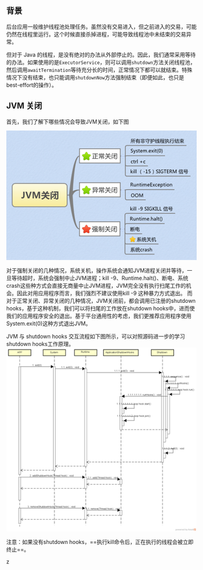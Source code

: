 ## 背景

后台应用一般维护线程池处理任务。虽然没有交易进入，但之前进入的交易，可能仍然在线程里运行。这个时候直接杀掉进程，可能导致线程池中未结束的交易异常。

但对于 Java 的线程，是没有绝对的办法从外部停止的。因此，我们通常采用等待的办法。如果使用的是`ExecutorService`，则可以调用`shutdown`方法关闭线程池，然后调用`awaitTermination`等待充分长的时间，正常情况下都可以就结束。特殊情况下没有结束，也只能调用`shutdownNow`方法强制结束（即便如此，也只是best-effort的操作）。

## JVM 关闭

首先，我们了解下哪些情况会导致JVM关闭，如下图

[![image](../../assets/59390c8aNf12b52ac.bmp)](http://img10.360buyimg.com/n7/s523x355_jfs/t6595/305/70607884/742714/c76b7170/59390c8aNf12b52ac.bmp)

对于强制关闭的几种情况，系统关机，操作系统会通知JVM进程关闭并等待，一旦等待超时，系统会强制中止JVM进程；kill -9、Runtime.halt()、断电、系统crash这些种方式会直接无商量中止JVM进程，JVM完全没有执行扫尾工作的机会。因此对用应用程序而言，我们强烈不建议使用kill -9 这种暴力方式退出。
而对于正常关闭、异常关闭的几种情况，JVM关闭前，都会调用已注册的shutdown hooks，基于这种机制，我们可以将扫尾的工作放在shutdown hooks中，进而使我们的应用程序安全的退出。基于平台通用性的考虑，我们更推荐应用程序使用System.exit(0)这种方式退出JVM。

JVM 与 shutdown hooks 交互流程如下图所示，可以对照源码进一步的学习shutdown hooks工作原理。
[![image](../../assets/5939100fNaf1f9cbe.png)](http://img10.360buyimg.com/n7/s1306x1261_jfs/t6205/257/91070679/64131/65b88829/5939100fNaf1f9cbe.png)

注意：如果没有shutdown hooks，==执行kill命令后，正在执行的线程会被立即终止==。

z